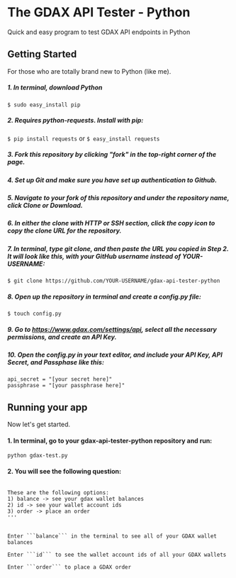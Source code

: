 # The GDAX API Tester - Python
Quick and easy program to test GDAX API endpoints in Python

## Getting Started
For those who are totally brand new to Python (like me). 

##### 1. In terminal, download Python
```$ sudo easy_install pip```

##### 2. Requires python-requests. Install with pip:
```$ pip install requests``` or ```$ easy_install requests```

##### 3. Fork this repository by clicking "fork" in the top-right corner of the page.

##### 4. Set up Git and make sure you have set up authentication to Github.

##### 5. Navigate to your fork of this repository and under the repository name, click Clone or Download.

##### 6. In either the clone with HTTP or SSH section, click the copy icon to copy the clone URL for the repository. 

##### 7. In terminal, type git clone, and then paste the URL you copied in Step 2. It will look like this, with your GitHub username instead of YOUR-USERNAME:
```$ git clone https://github.com/YOUR-USERNAME/gdax-api-tester-python```

##### 8. Open up the repository in terminal and create a config.py file:
```$ touch config.py```

##### 9. Go to https://www.gdax.com/settings/api, select all the necessary permissions, and create an API Key.

##### 10. Open the config.py in your text editor, and include your API Key, API Secret, and Passphase like this:
```api_key = "[your key here]"
api_secret = "[your secret here]"
passphrase = "[your passphrase here]"
```

## Running your app
Now let's get started. 

#### 1. In terminal, go to your gdax-api-tester-python repository and run:
```python gdax-test.py```

#### 2.  You will see the following question: 
``` Hello. Welcome to GDAX API Tester in Python!

These are the following options:
1) balance -> see your gdax wallet balances
2) id -> see your wallet account ids
3) order -> place an order
'''


Enter ```balance``` in the terminal to see all of your GDAX wallet balances

Enter ```id``` to see the wallet account ids of all your GDAX wallets

Enter ```order``` to place a GDAX order






